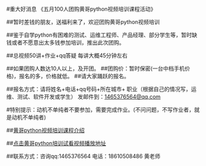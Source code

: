 #重大好消息  《五月100人团购黄哥python视频培训课程活动》

##暂时差钱的朋友，送福利来了，欢迎团购黄哥python视频培训

##鉴于自学python有困难的测试、运维工程师、产品经理、部分学生等，暂时缺钱或者不愿意出太多钱参加培训，推出此次团购。

##总视频50讲+作业+qq答疑 每讲大概45分钟左右

##如果团购人数达10人以上，及开团。
##团购价：暂时保密(一台中档手机价格)，报名的多，价格就低。
##请大家踊跃的报名。


##报名方式：请将姓名+电话+qq号码+所在城市+ 职业（根据自己的情况写，运维、测试、软件开发或学生） 发邮件到：1465376564@qq.com


#特别提示：动机不单纯者不要参加，需要完成作业。(不问问题，不写作业者，就是动机不单纯者)


##[黄哥python视频培训课程介绍](https://github.com/pythonpeixun/article/blob/master/index.md)

##[点击黄哥python培训试看视频播放地址](https://github.com/pythonpeixun/article/blob/master/python_shiping.md)

##联系方式：咨询qq:1465376564 电话：18610508486 黄老师

